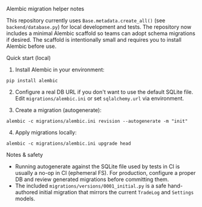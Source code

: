 Alembic migration helper notes

This repository currently uses `Base.metadata.create_all()` (see
`backend/database.py`) for local development and tests. The repository now
includes a minimal Alembic scaffold so teams can adopt schema migrations if
desired. The scaffold is intentionally small and requires you to install
Alembic before use.

Quick start (local)

1. Install Alembic in your environment:

```pwsh
pip install alembic
```

2. Configure a real DB URL if you don't want to use the default SQLite file.
   Edit `migrations/alembic.ini` or set `sqlalchemy.url` via environment.

3. Create a migration (autogenerate):

```pwsh
alembic -c migrations/alembic.ini revision --autogenerate -m "init"
```

4. Apply migrations locally:

```pwsh
alembic -c migrations/alembic.ini upgrade head
```

Notes & safety
- Running autogenerate against the SQLite file used by tests in CI is
  usually a no-op in CI (ephemeral FS). For production, configure a proper DB
  and review generated migrations before committing them.
- The included `migrations/versions/0001_initial.py` is a safe hand-authored
  initial migration that mirrors the current `TradeLog` and `Settings` models.
